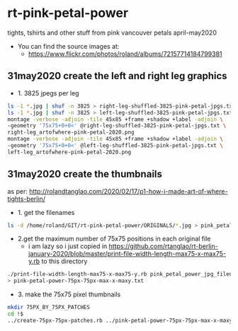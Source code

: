 # rt-pink-petal-power
tights, tshirts and other stuff from pink vancouver petals april-may2020

* You can find the source images at:
    * https://www.flickr.com/photos/roland/albums/72157714184799381
## 31may2020 create the left and right leg graphics

* 1\. 3825 jpegs per leg

```bash
ls -1 *.jpg | shuf -n 3825 > right-leg-shuffled-3825-pink-petal-jpgs.txt
ls -1 *.jpg | shuf -n 3825 > left-leg-shuffled-3825-pink-petal-jpgs.txt
montage -verbose -adjoin -tile 45x85 +frame +shadow +label -adjoin \
-geometry '75x75+0+0<' @right-leg-shuffled-3825-pink-petal-jpgs.txt \
right-leg_artofwhere-pink-petal-2020.png
montage -verbose -adjoin -tile 45x85 +frame +shadow +label -adjoin \
-geometry '75x75+0+0<' @left-leg-shuffled-3825-pink-petal-jpgs.txt \
left-leg_artofwhere-pink-petal-2020.png
```

## 31may2020 create the  thumbnails
as per: http://rolandtanglao.com/2020/02/17/p1-how-i-made-art-of-where-tights-berlin/

* 1\. get the filenames
```bash
ls -d /home/roland/GIT/rt-pink-petal-power/ORIGINALS/*.jpg > pink_petal_power_jpg_filenames.txt
```
* 2\.get the maximum number of 75x75 positions in each original file
    * i am lazy so i just copied in https://github.com/rtanglao/rt-berlin-january-2020/blob/master/print-file-width-length-max75-x-max75-y.rb to this directory
```bash
./print-file-width-length-max75-x-max75-y.rb pink_petal_power_jpg_filenames.txt \
> pink-petal-power-75px-75px-max-x-maxy.txt
```

* 3\. make the 75x75 pixel thumbnails

```bash
mkdir 75PX_BY_75PX_PATCHES
cd !$
../create-75px-75px-patches.rb ../pink-petal-power-75px-75px-max-x-maxy.txt 10000
```

